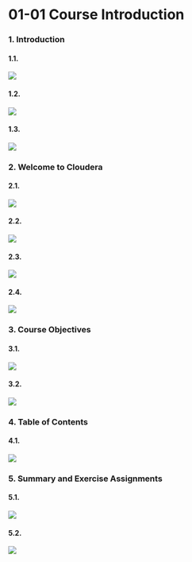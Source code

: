 
# 01-01 Course Introduction


### 1. Introduction

#### 1.1. 

![](images/step-1.png)


#### 1.2. 

![](images/step-2.png)


#### 1.3. 

![](images/step-3.png)


### 2. Welcome to Cloudera

#### 2.1. 

![](images/step-5.png)


#### 2.2. 

![](images/step-6.png)


#### 2.3. 

![](images/step-7.png)


#### 2.4. 

![](images/step-8.png)


### 3. Course Objectives

#### 3.1. 

![](images/step-10.png)


#### 3.2. 

![](images/step-11.png)


### 4. Table of Contents

#### 4.1. 

![](images/step-13.png)


### 5. Summary and Exercise Assignments

#### 5.1. 

![](images/step-15.png)


#### 5.2. 

![](images/step-16.png)



